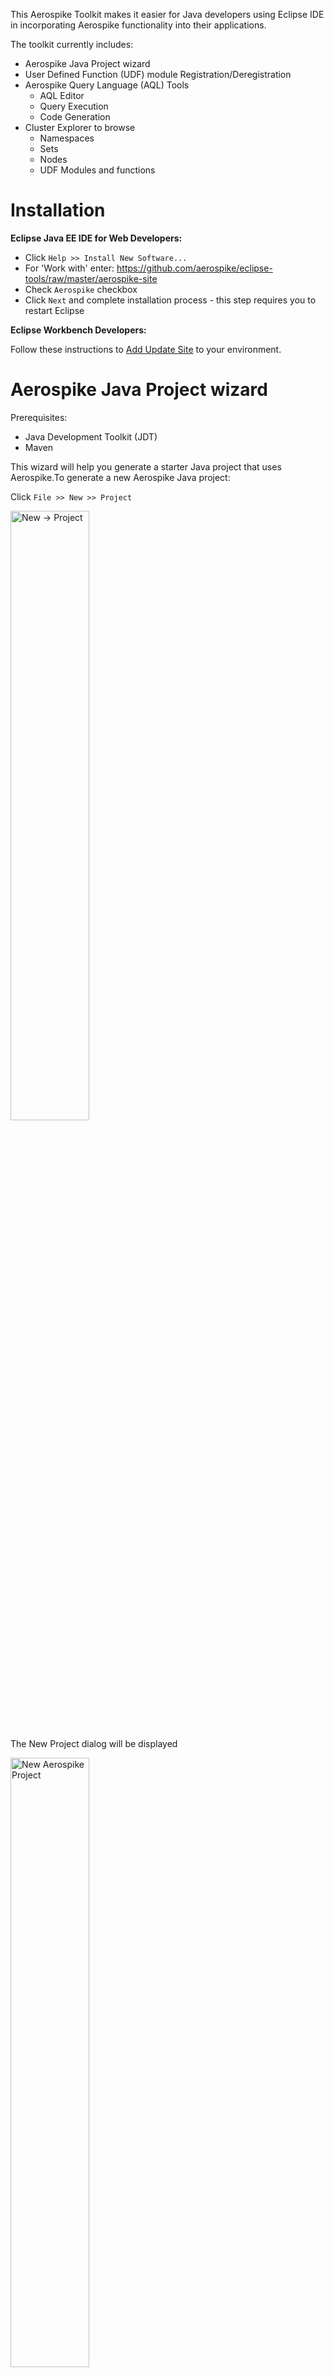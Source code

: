 This Aerospike Toolkit makes it easier for Java developers using Eclipse IDE in incorporating Aerospike functionality into their applications.

The toolkit currently includes:

* Aerospike Java Project wizard
* User Defined Function (UDF) module Registration/Deregistration
* Aerospike Query Language (AQL) Tools
	* AQL Editor
	* Query Execution
	* Code Generation
* Cluster Explorer to browse
	* Namespaces
	* Sets
	* Nodes
	* UDF Modules and functions
	
# Installation

**Eclipse Java EE IDE for Web Developers:**

* Click `Help >> Install New Software...`
* For 'Work with' enter:  https://github.com/aerospike/eclipse-tools/raw/master/aerospike-site
* Check `Aerospike` checkbox
* Click `Next` and complete installation process - this step requires you to restart Eclipse 

**Eclipse Workbench Developers:**

Follow these instructions to [Add Update Site](http://help.eclipse.org/kepler/index.jsp?topic=/org.eclipse.platform.doc.user/tasks/tasks-127.htm) to your  environment.

# Aerospike Java Project wizard

Prerequisites:

* Java Development Toolkit (JDT)
* Maven

This wizard will help you generate a starter Java project that uses Aerospike.To generate a new Aerospike Java project:

Click `File >> New >> Project`

<img src="assets/eclipse_new_project.png" alt="New -> Project" width="50%" height="50%"/>

The New Project dialog will be displayed

<img src="assets/eclipse_new_project_dialog_aerospike.png" alt="New Aerospike Project" width="50%" height="50%"/>

Expand `Aerospike` category, then select `New Aerospike Project` and click `Next`

<img src="assets/eclipse_new_project_dialog_aerospike.png" alt="New Aerospike Project" width="50%" height="50%"/>

The New Aerospike project wizard will be displayed.

<img src="assets/eclipse_new_project_aerospike_properties.png" alt="Enter the Aerospike properties" width="50%" height="50%"/>

Where:

* **Project Name** - Name of your Eclipse project -- this will also be set as the Maven project name
* **Artifact ID** - Maven artifact ID
* **Version** - Maven version
* **Main Class** - Name of the main Java class
* **Author** - Project author in Maven POM
* **email** - Email address of the author in Maven POM
* **Seed Node** - IP address of any one of the nodes in the Aerospike cluster. This will be stored in the projects persistent properties and is used for connections to the Aerospike cluster.
* **Port** - Port used by the seed node

After filling in the properties, click `Finish`. Once the project is generated, right-click on the project in Package Explorer and update the Maven project. This will download the required Maven dependencies and rebuild the project.

<img src="assets/eclipse_update_maven.png" alt="Enter the Aerospike properties" width="50%" height="50%"/>

# User Defined Function (UDF) Registration

User Defined Functions need to be registered with the cluster before they are available for use. During development, this tool will make it easy for you to  register UDF modules with your development cluster as you make frequent additions and modifications to them.

**Usage**: In Package Explorer, right-click on the Lua (.lua) file containing  UDF package. Then select `Aerospike` >> `Register UDF`

<img src="assets/eclipse_register_udf.png" alt="Figure 3" width="50%" height="50%"/>

The UDF module will be registered with the cluster configured in Aerospike properties -- see Cluster Explorer.

A registered module can be deregistered from the cluster explorer. 
**Usage**: In Cluster Explorer, right-click on the UDF Module. Then select `Deregister UDF`

# Aerospike Query Language Tools
Aerospike Query Language (aql) is a SQL-like language made available for database, UDF and index management operations. AQL is easy to learn because of its similarity to SQL.

The three tools include are:

* AQL Editor
* Query Execution
* Code Generation

## AQL Editor
The AQL Editor provides color syntax highlighting of the language elements and error checking when the AQL file is saved.

## Query Execution
An AQL file can be executed directly on the cluster configured.
Right-click on the AQL file and select `Aerospike` >> `Execute AQL`. The output from the cluster will be displayed in the console view.

<img src="assets/eclipse_aql_menu.png" alt="Figure 4" width="50%" height="50%"/>

## Code Generation
This tool lets you generate executable Java code from AQL statements. 

**Usage**: In Package Explorer, right-click on the AQL (.aql) file containing AQL statements. Then select `Aerospike` >> `Generate Java`. A new class, with the same name as the AQL file, will be generated and stored in the `generated` folder. The location of this folder is configured in Aerospike properties -- see Cluster Explorer.

For example, this AQL code: 

```aql
select FL_DATE_BIN from bar.flights where PK = 5000
```

Generates this Java code:

```java
record = client.get(this.policy, new Key("bar", "flights", Value.get(5000)), "FL_DATE_BIN");
```

# Cluster Explorer

The Cluster Explorer lets you easily view and edit Aerospike properties pertaining to the project. These properties include cluster connection details, UDF directory where Lua (.lua) files are stored and the directory where AQL Code Generation tool will store the generated Java class file(s).

To view the Cluster Explorer, select `Window` >> `Show View` >> `Project Explorer` and expand your project. You should see `Cluster` -- right-click on it and select `Properties` to view and edit 

**Note**: Due to Eclipse limitations, Cluster Explorer will not be visible in the Java Package Explorer.

<img src="assets/eclipse_aerospike_properties.png" alt="Figure 1" width="50%" height="50%"/>
 
 Where:

* **Seed Node** - IP address of any one of the nodes in the Aerospike cluster. This will be stored in the projects persistent properties and is used for connections to the Aerospike cluster.
* **Port** - Port used by the seed node
* **UDF Directory** - Directory where Lua (.lua) are stored. This directory is relative to the project root. The local client will look for UDFs here.
* **Generation Directory** - Directory where the source code will be generated from AQL. This directory is relative to the project root.

The Cluster Explorer adds Aerospike specific elements to the Project Explorer tree:

<img src="assets/eclipse_cluster_explorer.png" alt="Figure 2" width="50%" height="50%"/>






